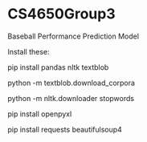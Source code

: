 # CS4650Group3

Baseball Performance Prediction Model

Install these:

pip install pandas nltk textblob

python -m textblob.download_corpora

python -m nltk.downloader stopwords

pip install openpyxl

pip install requests beautifulsoup4
